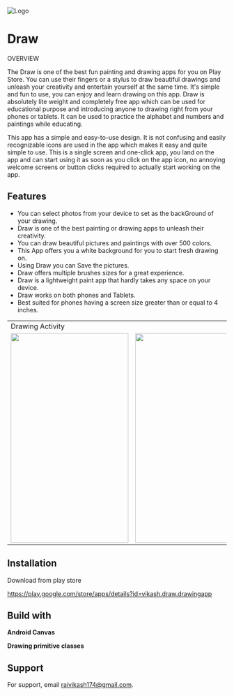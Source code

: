 
![Logo](https://play-lh.googleusercontent.com/yye8f9de0iiiPDtTLl19DXvPBErJg35Pv1HEDOJ9BWztRR9hu4F0c6XXhcrQJddT91zh=s180-rw)

    
# Draw

OVERVIEW

The Draw is one of the best fun painting and drawing apps for you on Play Store. You can use their fingers or a stylus to draw beautiful drawings and unleash your creativity and entertain yourself at the same time. It's simple and fun to use, you can enjoy and learn drawing on this app. Draw is absolutely lite weight and completely free app which can be used for educational purpose and introducing anyone to drawing right from your phones or tablets. It can be used to practice the alphabet and numbers and paintings while educating.

This app has a simple and easy-to-use design. It is not confusing and easily recognizable icons are used in the app which makes it easy and quite simple to use. This is a single screen and one-click app, you land on the app and can start using it as soon as you click on the app icon, no annoying welcome screens or button clicks required to actually start working on the app.


## Features

- You can select photos from your device to set as the backGround of your drawing.
- Draw is one of the best painting or drawing apps to unleash their creativity.
- You can draw beautiful pictures and paintings with over 500 colors.
- This App offers you a white background for you to start fresh drawing on.
- Using Draw you can Save the pictures.
- Draw offers multiple brushes sizes for a great experience.
- Draw is a lightweight paint app that hardly takes any space on your device.
- Draw works on both phones and Tablets.
- Best suited for phones having a screen size greater than or equal to 4 inches.


<table>
  <tr>
     <td>Drawing Activity</td>
     <td></td>
  
   
  </tr>
  <tr>
    <td><img src="https://play-lh.googleusercontent.com/dauNp3ObFy80kLNAPwh20sgplgONEfUiEX66DKuEV1FOL19Vln5Deh34w0qq6Tyl8A=w720-h310-rw" width=270 height=480></td>
    <td><img src="https://play-lh.googleusercontent.com/rzJ1WLnkHTKBwwvo8x3E590ahAKzBN18ou7-flAFMoP5heLcb7b4mNNVKwm7nTy4jQ=w720-h310-rw" width=270 height=480></td>
     <td><img src="https://play-lh.googleusercontent.com/l18IYomSuQfDkTzFGFCdoxoLmEjiJ8Tgpr7GQNP_CxsAg5umRW7g3RAkHKrbRcl2iHo=w720-h310-rw" width=270 height=480></td>
    <td><img src="https://play-lh.googleusercontent.com/vhJ8EGOEH-ImHF7LGYGH-H5qV6eWk4vrMDhFxkklOgzBaR5ak4yrV4DGfKwIBCloJdA=w720-h310-rw" width=270 height=480></td>
     <td><img src="https://play-lh.googleusercontent.com/nosgKWZ6Yg9c4VjDzfVe8-BsKRZNA3fb7CBirb_P0wa6pjiRv01ZPImE2imQ0iyh-Q=w720-h310-rw" width=270 height=480></td>
   
  
  
  </tr>
 </table>


  
## Installation
Download from play store

https://play.google.com/store/apps/details?id=vikash.draw.drawingapp
## Build with

**Android Canvas** 

**Drawing primitive classes** 

  
## Support

For support, email raivikash174@gmail.com.

  
